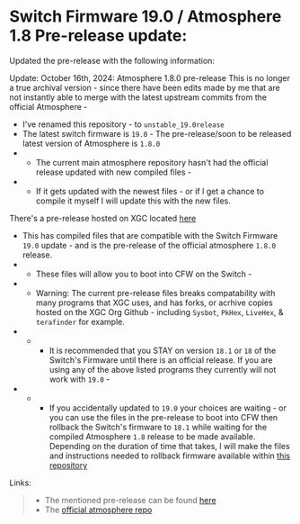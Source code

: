 # Switch Firmware 19.0 / Atmosphere 1.8 Pre-release update: 

Updated the pre-release with the following information: 

Update: October 16th, 2024: Atmosphere 1.8.0 pre-release 
This is no longer a true archival version - since there have been edits made by me that are not instantly able to merge with the latest upstream commits from the official Atmosphere - 
* I've renamed this repository - to ``unstable_19.0release``  
* The latest switch firmware is ``19.0`` - The pre-release/soon to be released latest version of Atmosphere is ``1.8.0``
* * The current main atmosphere repository hasn't had the official release updated with new compiled files - 
* * If it gets updated with the newest files - or if I get a chance to compile it myself I will update this with the new files.

There's a pre-release hosted on XGC located [here](https://github.com/Xieons-Gaming-Corner/Atmosphere_XGC_unstable_19.0release/releases)
* This has compiled files that are compatible with the Switch Firmware ``19.0`` update - and is the pre-release of the official atmosphere ``1.8.0`` release. 
* * These files will allow you to boot into CFW on the Switch - 
* * Warning: The current pre-release files breaks compatability with many programs that XGC uses, and has forks, or acrhive copies hosted on the XGC Org Github - including ``Sysbot``, ``PkHex``, ``LiveHex``, & ``terafinder`` for example. 
* * * It is recommended that you STAY on version ``18.1`` or ``18`` of the Switch's Firmware until there is an official release. If you are using any of the above listed programs they currently will not work with ``19.0`` - 
* * * If you accidentally updated to ``19.0`` your choices are waiting - or you can use the files in the pre-release to boot into CFW then rollback the Switch's firmware to ``18.1`` while waiting for the compiled Atmosphere ``1.8`` release to be made available. Depending on the duration of time that takes, I will make the files and instructions needed to rollback firmware available within [this repository](https://github.com/Xieons-Gaming-Corner/Atmosphere_XGC_unstable_19.0release)

Links:
> * The mentioned pre-release can be found [here](https://github.com/Xieons-Gaming-Corner/Atmosphere_XGC_unstable_19.0release/releases/tag/switch19support-pre-release) 
> * The [official atmosphere repo](https://github.com/Atmosphere-NX/Atmosphere)
